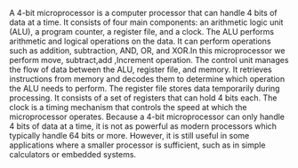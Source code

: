 A 4-bit microprocessor is a computer processor that can handle 4 bits of data at a time. It consists of four main components: an arithmetic logic unit (ALU), a program counter, a register file, and a clock.
The ALU performs arithmetic and logical operations on the data. It can perform operations such as addition, subtraction, AND, OR, and XOR.In this microprocessor we perform move, subtract,add ,Increment operation. The control unit manages the flow of data between the ALU, register file, and memory. It retrieves instructions from memory and decodes them to determine which operation the ALU needs to perform. The register file stores data temporarily during processing. It consists of a set of registers that can hold 4 bits each. The clock is a timing mechanism that controls the speed at which the microprocessor operates.
Because a 4-bit microprocessor can only handle 4 bits of data at a time, it is not as powerful as modern processors which typically handle 64 bits or more. However, it is still useful in some applications where a smaller processor is sufficient, such as in simple calculators or embedded systems.
